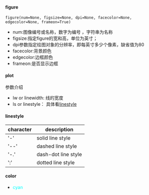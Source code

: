 #### figure
`
figure(num=None, figsize=None, dpi=None, facecolor=None, edgecolor=None, frameon=True)
`

+ num:图像编号或名称，数字为编号 ，字符串为名称
+ figsize:指定figure的宽和高，单位为英寸；
+ dpi参数指定绘图对象的分辨率，即每英寸多少个像素，缺省值为80
+ facecolor:背景颜色
+ edgecolor:边框颜色
+ frameon:是否显示边框

#### plot

参数介绍
+ lw or linewidth: 线的宽度
+ ls or linestyle： 具体看[linestyle](#linestyle)

#### linestyle
| character | description |
| --------- | ----------- |
| '-' | solid line style |
| '--' | dashed line style |
| '-.' | dash-dot line style |
| ':' | dotted line style |
#### color
+ <font color="cyan">cyan</font>